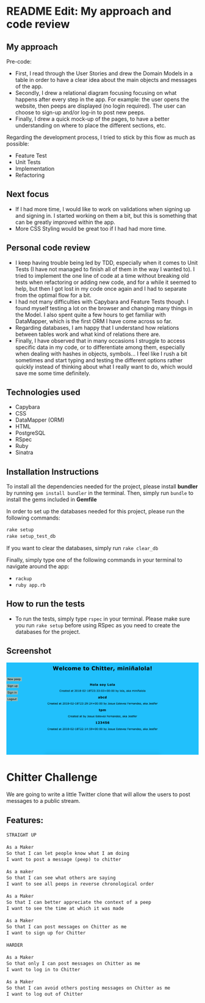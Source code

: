 README Edit: My approach and code review
=================

My approach
------
Pre-code:
* First, I read through the User Stories and drew the Domain Models in a table in order to have a clear idea about the main objects and messages of the app.
* Secondly, I drew a relational diagram focusing focusing on what happens after every step in the app. For example: the user opens the website, then peeps are displayed (no login required). The user can choose to sign-up and/or log-in to post new peeps.
* Finally, I drew a quick mock-up of the pages, to have a better understanding on where to place the different sections, etc.

Regarding the development process, I tried to stick by this flow as much as possible:
* Feature Test
* Unit Tests
* Implementation
* Refactoring

Next focus
------

* If I had more time, I would like to work on validations when signing up and signing in. I started working on them a bit, but this is something that can be greatly improved within the app.
* More CSS Styling would be great too if I had had more time.

Personal code review
------

* I keep having trouble being led by TDD, especially when it comes to Unit Tests (I have not managed to finish all of them in the way I wanted to). I tried to implement the one line of code at a time without breaking old tests when refactoring or adding new code, and for a while it seemed to help, but then I got lost in my code once again and I had to separate from the optimal flow for a bit.
* I had not many difficulties with Capybara and Feature Tests though. I found myself testing a lot on the browser and changing many things in the Model. I also spent quite a few hours to get familiar with DataMapper, which is the first ORM I have come across so far.
* Regarding databases, I am happy that I understand how relations between tables work and what kind of relations there are.
* Finally, I have observed that in many occasions I struggle to access specific data in my code, or to differentiate among them, especially when dealing with hashes in objects, symbols... I feel like I rush a bit sometimes and start typing and testing the different options rather quickly instead of thinking about what I really want to do, which would save me some time definitely.


Technologies used
------

* Capybara
* CSS
* DataMapper (ORM)
* HTML
* PostgreSQL
* RSpec
* Ruby
* Sinatra


Installation Instructions
------
To install all the dependencies needed for the project, please install **bundler** by running ```gem install bundler``` in the terminal. Then, simply run ```bundle``` to install the gems included in **Gemfile**

In order to set up the databases needed for this project, please run the following commands:
```rake
rake setup
rake setup_test_db
```

If you want to clear the databases, simply run ```rake clear_db```

Finally, simply type one of the following commands in your terminal to navigate around the app:
* ```rackup```
* ```ruby app.rb```

How to run the tests
------

* To run the tests, simply type ```rspec``` in your terminal. Please make sure you run ```rake setup``` before using RSpec as you need to create the databases for the project.

Screenshot
------

![Chitter](/docs/Chitter.png?raw=true)

Chitter Challenge
=================

We are going to write a little Twitter clone that will allow the users to post messages to a public stream.

Features:
-------

```
STRAIGHT UP

As a Maker
So that I can let people know what I am doing  
I want to post a message (peep) to chitter

As a maker
So that I can see what others are saying  
I want to see all peeps in reverse chronological order

As a Maker
So that I can better appreciate the context of a peep
I want to see the time at which it was made

As a Maker
So that I can post messages on Chitter as me
I want to sign up for Chitter

HARDER

As a Maker
So that only I can post messages on Chitter as me
I want to log in to Chitter

As a Maker
So that I can avoid others posting messages on Chitter as me
I want to log out of Chitter
```